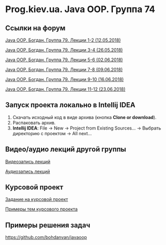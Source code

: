 Prog.kiev.ua. Java OOP. Группа 74
===

## Cсылки на форум

[Java OOP. Богдан. Группа 79. Лекции 1-2 (12.05.2018)](https://prog.kiev.ua/forum/index.php/topic,3622.0.html)

[Java OOP. Богдан. Группа 79. Лекции 3-4 (26.05.2018)](https://prog.kiev.ua/forum/index.php/topic,3654.0.html)

[Java OOP. Богдан. Группа 79. Лекции 5-6 (02.06.2018)](https://prog.kiev.ua/forum/index.php/topic,3665.0.html)

[Java OOP. Богдан. Группа 79. Лекции 7-8 (09.06.2018)](https://prog.kiev.ua/forum/index.php/topic,3679.0.html)

[Java OOP. Богдан. Группа 79. Лекции 9-10 (16.06.2018)](https://prog.kiev.ua/forum/index.php/topic,3692.0.html)

[Java OOP. Богдан. Группа 79. Лекции 11-12 (23.06.2018)](https://prog.kiev.ua/forum/index.php/topic,3710.0.html)

## Запуск проекта локально в Intellij IDEA

1. Скачать исходный код в виде архива (кнопка **Clone or download**).
2. Распаковать архив.
3. **Intellij IDEA**: File -> New -> Project from Existing Sources... -> Выбрать директорию с проектом -> All next...

## Видео/аудио лекций другой группы

[Видеозапись лекций](https://mega.nz/#F!fI9ACBqB)

[Аудиозапись лекций](https://mega.nz/#F!iIUhgL5T)

## Курсовой проект

[Задание на курсовой проект](https://docs.google.com/document/d/1BD_RtdtKI4MZylI_UGOGdE8_d2CZTZnfVCWwirvSVbU/edit)

[Примеры тем курсового проекта](https://docs.google.com/document/d/1pYon-L6ZfPaYPiPBSg0tPbs6HT5B-LKSLjybU08STX8/edit?usp=sharing)

## Примеры решения задач

https://github.com/bohdanvan/javaoop
